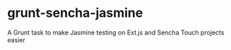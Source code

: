 grunt-sencha-jasmine
====================

A Grunt task to make Jasmine testing on Ext.js and Sencha Touch projects easier